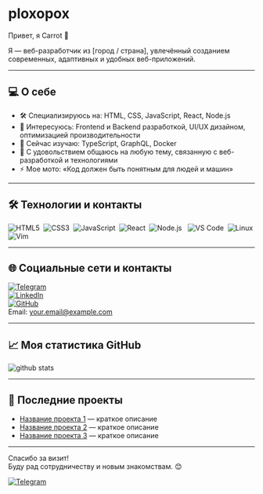 # ploxopox

 Привет, я Carrot 👋

Я — веб-разработчик из [город / страна], увлечённый созданием современных, адаптивных и удобных веб-приложений.

---

## 💻 О себе

- 🛠️ Специализируюсь на: HTML, CSS, JavaScript, React, Node.js  
- 🚀 Интересуюсь: Frontend и Backend разработкой, UI/UX дизайном, оптимизацией производительности  
- 🌱 Сейчас изучаю: TypeScript, GraphQL, Docker  
- 💬 С удовольствием общаюсь на любую тему, связанную с веб-разработкой и технологиями  
- ⚡ Мое мото: «Код должен быть понятным для людей и машин»

---

## 🛠 Технологии и контакты
![HTML5](https://img.shields.io/badge/HTML5-E34F26?style=flat&logo=html5&logoColor=white)&nbsp;
![CSS3](https://img.shields.io/badge/CSS3-1572B6?style=flat&logo=css3)&nbsp;
![JavaScript](https://img.shields.io/badge/JavaScript-F7DF1E?style=flat&logo=javascript&logoColor=black)&nbsp;
![React](https://img.shields.io/badge/React-61DAFB?style=flat&logo=react&logoColor=black)&nbsp;
![Node.js](https://img.shields.io/badge/Node.js-339933?style=flat&logo=nodedotjs&logoColor=white)&nbsp;&nbsp;
![VS Code](https://img.shields.io/badge/VS_Code-007ACC?style=flat&logo=visual-studio-code&logoColor=white)&nbsp;
![Linux](https://img.shields.io/badge/Linux-FCC624?style=flat&logo=linux&logoColor=black)&nbsp;
![Vim](https://img.shields.io/badge/Vim-019733?style=flat&logo=vim&logoColor=white)

---

## 🌐 Социальные сети и контакты

[![Telegram](https://img.shields.io/badge/Telegram-26A5E4?style=flat&logo=telegram&logoColor=white)](https://t.me/yourusername)  
[![LinkedIn](https://img.shields.io/badge/LinkedIn-0A66C2?style=flat&logo=linkedin&logoColor=white)](https://linkedin.com/in/yourprofile)  
[![GitHub](https://img.shields.io/badge/GitHub-181717?style=flat&logo=github&logoColor=white)](https://github.com/yourusername)  
Email: your.email@example.com

---

## 📈 Моя статистика GitHub

![github stats](https://github-readme-stats.vercel.app/api?username=yourusername&show_icons=true&theme=radical)

---

## 📂 Последние проекты

- [Название проекта 1](https://github.com/yourusername/project1) — краткое описание  
- [Название проекта 2](https://github.com/yourusername/project2) — краткое описание  
- [Название проекта 3](https://github.com/yourusername/project3) — краткое описание

---

Спасибо за визит!  
Буду рад сотрудничеству и новым знакомствам. 😊


[![Telegram](https://your-image-url.com/telegram-button.png)](https://t.me/yourchannel)
